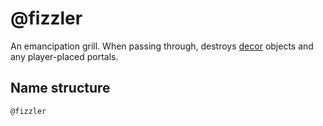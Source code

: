 # @fizzler

An emancipation grill. When passing through, destroys [decor](./decor.md)
objects and any player-placed portals.

## Name structure

```
@fizzler
```
